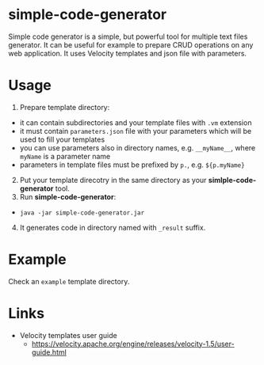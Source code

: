 simple-code-generator
=====================

Simple code generator is a simple, but powerful tool for multiple text files generator. It can be useful for example to prepare CRUD operations on any web application. It uses Velocity templates and json file with parameters.

Usage
=====================
1. Prepare template directory:
  - it can contain subdirectories and your template files with `.vm` extension
  - it must contain `parameters.json` file with your parameters which will be used to fill your templates
  - you can use parameters also in directory names, e.g. `__myName__`, where `myName` is a parameter name
  - parameters in template files must be prefixed by `p.`, e.g. `${p.myName}`
2. Put your template direcotry in the same directory as your **simlple-code-generator** tool.
3. Run **simple-code-generator**:
  - `java -jar simple-code-generator.jar`
4. It generates code in directory named with `_result` suffix.

Example
=======
Check an `example` template directory.

Links
=====
- Velocity templates user guide
  - https://velocity.apache.org/engine/releases/velocity-1.5/user-guide.html
